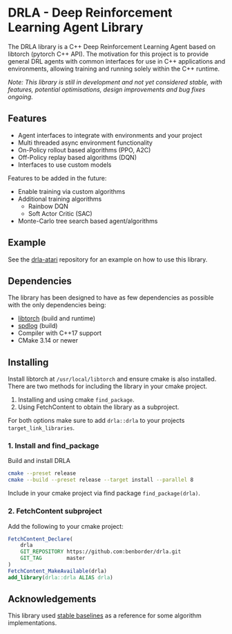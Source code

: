# DRLA - Deep Reinforcement Learning Agent Library

The DRLA library is a C++ Deep Reinforcement Learning Agent based on libtorch (pytorch C++ API). The motivation for this project is to provide general DRL agents with common interfaces for use in C++ applications and environments, allowing training and running solely within the C++ runtime.

*Note: This library is still in development and not yet considered stable, with features, potential optimisations, design improvements and bug fixes ongoing.*

## Features

- Agent interfaces to integrate with environments and your project
- Multi threaded async environment functionality
- On-Policy rollout based algorithms (PPO, A2C)
- Off-Policy replay based algorithms (DQN)
- Interfaces to use custom models

Features to be added in the future:

- Enable training via custom algorithms
- Additional training algorithms
	- Rainbow DQN
	- Soft Actor Critic (SAC)
- Monte-Carlo tree search based agent/algorithms

## Example

See the [drla-atari](https://github.com/benborder/drla-atari) repository for an example on how to use this library.

## Dependencies

The library has been designed to have as few dependencies as possible with the only dependencies being:

- [libtorch](https://github.com/pytorch/pytorch) (build and runtime)
- [spdlog](https://github.com/gabime/spdlog) (build)
- Compiler with C++17 support
- CMake 3.14 or newer

## Installing

Install libtorch at `/usr/local/libtorch` and ensure cmake is also installed. There are two methods for including the library in your cmake project.

1. Installing and using cmake `find_package`.
2. Using FetchContent to obtain the library as a subproject.

For both options make sure to add `drla::drla` to your projects `target_link_libraries`.

### 1. Install and find_package

Build and install DRLA

```bash
cmake --preset release
cmake --build --preset release --target install --parallel 8
```

Include in your cmake project via find package `find_package(drla)`.

### 2. FetchContent subproject

Add the following to your cmake project:

```cmake
FetchContent_Declare(
	drla
	GIT_REPOSITORY https://github.com:benborder/drla.git
	GIT_TAG        master
)
FetchContent_MakeAvailable(drla)
add_library(drla::drla ALIAS drla)
```

## Acknowledgements

This library used [stable baselines](https://github.com/DLR-RM/stable-baselines3) as a reference for some algorithm implementations.
